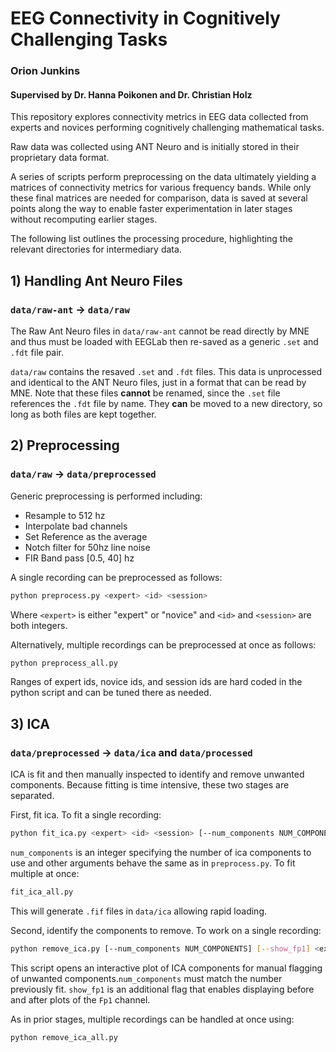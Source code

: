 # EEG Connectivity in Cognitively Challenging Tasks
### Orion Junkins
#### Supervised by Dr. Hanna Poikonen and Dr. Christian Holz
This repository explores connectivity metrics in EEG data collected from experts and novices performing cognitively challenging mathematical tasks.

Raw data was collected using ANT Neuro and is initially stored in their proprietary data format.

A series of scripts perform preprocessing on the data ultimately yielding a matrices of connectivity metrics for various frequency bands. While only these final matrices are needed for comparison, data is saved at several points along the way to enable faster experimentation in later stages without recomputing earlier stages.

The following list outlines the processing procedure, highlighting the relevant directories for intermediary data.

## 1) Handling Ant Neuro Files
### ```data/raw-ant``` -> ```data/raw```
The Raw Ant Neuro files in ```data/raw-ant``` cannot be read directly by MNE and thus must be loaded with EEGLab then re-saved as a generic `.set` and `.fdt` file pair. 

`data/raw` contains the resaved `.set` and `.fdt` files. This data is unprocessed and identical to the ANT Neuro files, just in a format that can be read by MNE. Note that these files **cannot** be renamed, since the `.set` file references the `.fdt` file by name. They **can** be moved to a new directory, so long as both files are kept together.

## 2) Preprocessing
### ```data/raw``` -> ```data/preprocessed```
Generic preprocessing is performed including:
* Resample to 512 hz
* Interpolate bad channels
* Set Reference as the average
* Notch filter for 50hz line noise
* FIR Band pass [0.5, 40] hz

A single recording can be preprocessed as follows:

```bash 
python preprocess.py <expert> <id> <session>
```
Where `<expert>` is either "expert" or "novice" and `<id>` and `<session>` are both integers.

Alternatively, multiple recordings can be preprocessed at once as follows:
```bash
python preprocess_all.py
```

Ranges of expert ids, novice ids, and session ids are hard coded in the python script and can be tuned there as needed.


## 3) ICA
### ```data/preprocessed``` -> ```data/ica``` and ```data/processed```
ICA is fit and then manually inspected to identify and remove unwanted components. Because fitting is time intensive, these two stages are separated.

First, fit ica. To fit a single recording:

```bash
python fit_ica.py <expert> <id> <session> [--num_components NUM_COMPONENTS]
```

`num_components` is an integer specifying the number of ica components to use and other arguments behave the same as in `preprocess.py`.
To fit multiple at once:

```bash
fit_ica_all.py
```

This will generate `.fif` files in ```data/ica``` allowing rapid loading.

Second, identify the components to remove. To work on a single recording:

```bash
python remove_ica.py [--num_components NUM_COMPONENTS] [--show_fp1] <expert> <id> <session>
```

This script opens an interactive plot of ICA components for manual flagging of unwanted components.`num_components` must match the number previously fit. `show_fp1` is an additional flag that enables displaying before and after plots of the `Fp1` channel.

As in prior stages, multiple recordings can be handled at once using:
```bash
python remove_ica_all.py
```


